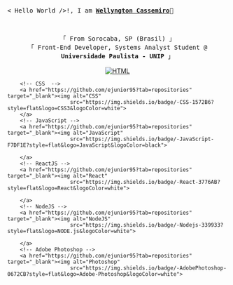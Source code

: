 <samp>< Hello World />!, I am
                <b><a target="_blank" href="#">Wellyngton Cassemiro</a></b>👋
        </samp>
</h3>
<br>
<p align="center">
        <!-- Organisation  -->
        <samp>
                「 From Sorocaba, SP (Brasil) 」
                <br>
                「 Front-End Developer, Systems Analyst Student @<b> Universidade Paulista - UNIP</b> 」
                <br>
                <br>
        </samp>
        <!-- Programming Languages -->
        <!-- HTML -->
        <a href="https://github.com/ejunior95?tab=repositories" target="_blank"><img alt="HTML"
                        src="https://img.shields.io/badge/-HTML-E34F26?style=flat&logo=HTML5&logoColor=white">
        </a>
  
        <!-- CSS  -->
        <a href="https://github.com/ejunior95?tab=repositories" target="_blank"><img alt="CSS"
                        src="https://img.shields.io/badge/-CSS-1572B6?style=flat&logo=CSS3&logoColor=white">
        </a>
        <!-- JavaScript -->
        <a href="https://github.com/ejunior95?tab=repositories" target="_blank"><img alt="JavaScript"
                        src="https://img.shields.io/badge/-JavaScript-F7DF1E?style=flat&logo=JavaScript&logoColor=black">
          
        </a>
        <!-- ReactJS -->
        <a href="https://github.com/ejunior95?tab=repositories" target="_blank"><img alt="React"
                        src="https://img.shields.io/badge/-React-3776AB?style=flat&logo=React&logoColor=white">
          
        </a>
        <!-- NodeJS -->
        <a href="https://github.com/ejunior95?tab=repositories" target="_blank"><img alt="NodeJS"
                        src="https://img.shields.io/badge/-Nodejs-339933?style=flat&logo=NODE.js&logoColor=white">
          
        </a>
        <!-- Adobe Photoshop -->
        <a href="https://github.com/ejunior95?tab=repositories" target="_blank"><img alt="Photoshop"
                        src="https://img.shields.io/badge/-AdobePhotoshop-0672CB?style=flat&logo=Adobe-Photoshop&logoColor=white">
